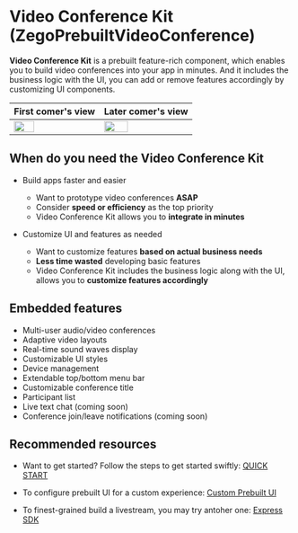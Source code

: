 # **Video Conference Kit** (ZegoPrebuiltVideoConference)

**Video Conference Kit** is a prebuilt feature-rich component, which enables you to build video conferences into your app in minutes. 
And it includes the business logic with the UI, you can add or remove features accordingly by customizing UI components.


|First comer's view| Later comer's view|
|---|---|
|<img src="https://storage.zego.im/sdk-doc/Pics/ZegoUIKit/conference/user1.gif"  width=50%>|<img src="https://storage.zego.im/sdk-doc//Pics/ZegoUIKit/conference/user2.gif"  width=53%>|

## When do you need the Video Conference Kit

- Build apps faster and easier
  - Want to prototype video conferences **ASAP**
  - Consider **speed or efficiency** as the top priority
  - Video Conference Kit allows you to **integrate in minutes**

- Customize UI and features as needed
  - Want to customize features **based on actual business needs**
  - **Less time wasted** developing basic features
  - Video Conference Kit includes the business logic along with the UI, allows you to **customize features accordingly**


## Embedded features

- Multi-user audio/video conferences
- Adaptive video layouts
- Real-time sound waves display
- Customizable UI styles
- Device management
- Extendable top/bottom menu bar
- Customizable conference title
- Participant list
- Live text chat (coming soon)
- Conference join/leave notifications (coming soon)


## Recommended resources

- Want to get started? Follow the steps to get started swiftly:
  [QUICK START](https://docs.zegocloud.com/article/14893)

- To configure prebuilt UI for a custom experience:
  [Custom Prebuilt UI](https://docs.zegocloud.com/article/14897)

- To finest-grained build a livestream, you may try antoher one:
  [Express SDK](https://docs.zegocloud.com/article/5542)